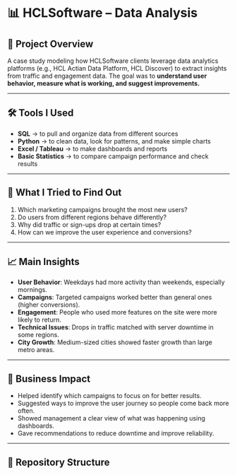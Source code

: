 # 📊 HCLSoftware – Data Analysis

## 🔎 Project Overview  
A case study modeling how HCLSoftware clients leverage data analytics platforms (e.g., HCL Actian Data Platform, HCL Discover) to extract insights from traffic and engagement data. The goal was to **understand user behavior, measure what is working, and suggest improvements.**  

---

## 🛠️ Tools I Used  
- **SQL** → to pull and organize data from different sources  
- **Python** → to clean data, look for patterns, and make simple charts  
- **Excel / Tableau** → to make dashboards and reports  
- **Basic Statistics** → to compare campaign performance and check results  

---

## 🎯 What I Tried to Find Out  
1. Which marketing campaigns brought the most new users?  
2. Do users from different regions behave differently?  
3. Why did traffic or sign-ups drop at certain times?  
4. How can we improve the user experience and conversions?  

---

## 📈 Main Insights  
- **User Behavior**: Weekdays had more activity than weekends, especially mornings.  
- **Campaigns**: Targeted campaigns worked better than general ones (higher conversions).  
- **Engagement**: People who used more features on the site were more likely to return.  
- **Technical Issues**: Drops in traffic matched with server downtime in some regions.  
- **City Growth**: Medium-sized cities showed faster growth than large metro areas.  

---

## 🚀 Business Impact  
- Helped identify which campaigns to focus on for better results.  
- Suggested ways to improve the user journey so people come back more often.  
- Showed management a clear view of what was happening using dashboards.  
- Gave recommendations to reduce downtime and improve reliability.  

---

## 📂 Repository Structure  
